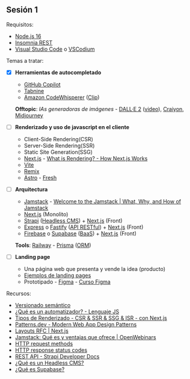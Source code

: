## Sesión 1

Requisitos:

- [Node.js 16](https://nodejs.org/)
- [Insomnia REST](https://insomnia.rest/)
- [Visual Studio Code](https://code.visualstudio.com/) o [VSCodium](https://www.vscodium.com/)

Temas a tratar:

- [x] **Herramientas de autocompletado**

  - [GitHub Copilot](https://copilot.github.com/)
  - [Tabnine](https://tabnine.com/)
  - [Amazon CodeWhisperer](https://aws.amazon.com/codewhisperer/) ([Clip](https://clips.twitch.tv/SmilingMagnificentMallardVoteYea-y-j5qJ_XojTG-pJ1))

  **Offtopic**: _IAs generadoras de imágenes_ - [DALL·E 2](https://openai.com/dall-e-2/) ([video](https://youtu.be/bP8HRYLd0lE)), [Craiyon](https://www.craiyon.com/), [Midjourney](https://www.midjourney.com/)

- [ ] **Renderizado y uso de javascript en el cliente**

  - Client-Side Rendering(CSR)
  - Server-Side Rendering(SSR)
  - Static Site Generation(SSG)
  - [Next.js](https://nextjs.org/) - [What is Rendering? - How Next.js Works](https://nextjs.org/learn/foundations/how-nextjs-works/rendering)
  - [Vite](https://vitejs.dev/)
  - [Remix](https://remix.run/)
  - [Astro](https://astro.build/) - [Fresh](https://fresh.deno.dev/)

- [ ] **Arquitectura**

  - [Jamstack](https://jamstack.org/) - [Welcome to the Jamstack | What, Why, and How of Jamstack](https://www.netlify.com/jamstack/)
  - [Next.js](https://nextjs.org/) (Monolito)
  - [Strapi](https://strapi.io/) ([Headless CMS](https://ed.team/blog/que-es-un-headless-cms-y-en-que-se-diferencia-de-un-cms-comun)) + [Next.js](https://nextjs.org/) (Front)
  - [Express](https://expressjs.com/) o [Fastify](https://www.fastify.io/) ([API RESTful](https://aws.amazon.com/es/what-is/restful-api/)) + [Next.js](https://nextjs.org/) (Front)
  - [Firebase](https://firebase.google.com/) o [Supabase](https://supabase.com) ([BaaS](https://www.sydle.com/es/blog/baas-backend-as-a-service-61855576830b254194a452ca/)) + [Next.js](https://nextjs.org/) (Front)

  **Tools**: [Railway](https://railway.app/) - [Prisma](https://www.prisma.io/) ([ORM](https://programarfacil.com/blog/que-es-un-orm/))

- [ ] **Landing page**
  - Una página web que presenta y vende la idea (producto)
  - [Ejemplos de landing pages](https://blog.hubspot.es/website/landing-page-ejemplos)
  - Prototipado - [Figma](https://www.figma.com/) - [Curso Figma](https://www.youtube.com/playlist?list=PLvq-jIkSeTUbpfewvbKLhHctdkgadAy-K)

Recursos:

- [Versionado semántico](https://semver.org/)
- [¿Qué es un automatizador? - Lenguaje JS](https://lenguajejs.com/automatizadores/introduccion/que-es-un-automatizador/)
- [Tipos de Renderizado - CSR & SSR & SSG & ISR - con Next.js](https://www.stewartgf.com/blog/tipos-de-renderizado-en-2021-con-next-js)
- [Patterns.dev - Modern Web App Design Patterns](https://www.patterns.dev/)
- [Layouts RFC | Next.js](https://nextjs.org/blog/layouts-rfc)
- [Jamstack: Qué es y ventajas que ofrece | OpenWebinars](https://openwebinars.net/blog/jamstack-que-es-y-ventajas-que-ofrece/)
- [HTTP request methods](https://developer.mozilla.org/en-US/docs/Web/HTTP/Methods)
- [HTTP response status codes](https://developer.mozilla.org/en-US/docs/Web/HTTP/Status)
- [REST API - Strapi Developer Docs](https://docs.strapi.io/developer-docs/latest/developer-resources/database-apis-reference/rest-api.html)
- [¿Qué es un Headless CMS?](https://youtube.com/shorts/DbNYHp3qPxs)
- [¿Qué es Supabase?](https://youtube.com/shorts/Vmf3jpWJhKA)
